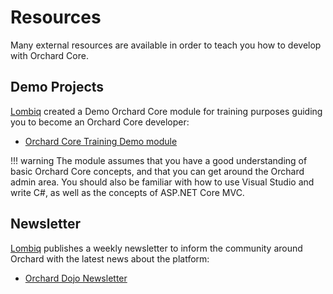# Resources

Many external resources are available in order to teach you how to develop with Orchard Core.

## Demo Projects

[Lombiq](https://lombiq.com) created a Demo Orchard Core module for training purposes guiding you to become an Orchard Core developer:

- [Orchard Core Training Demo module](https://github.com/Lombiq/Orchard-Training-Demo-Module/blob/orchard-core/Readme.md)

!!! warning
    The module assumes that you have a good understanding of basic Orchard Core concepts, and that you can get around the Orchard admin area. You should also be familiar with how to use Visual Studio and write C#, as well as the concepts of ASP.NET Core MVC. 

## Newsletter

[Lombiq](https://lombiq.com) publishes a weekly newsletter to inform the community around Orchard with the latest news about the platform:

- [Orchard Dojo Newsletter](https://orcharddojo.net/newsletter)